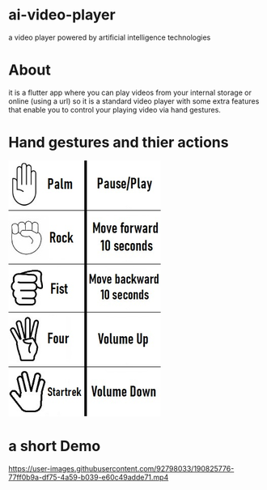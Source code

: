 # ai-video-player
a video player powered by artificial intelligence technologies

# About
it is a flutter app where you can play videos from your internal storage or online (using a url)
so it is a standard video player with some extra features that enable you to control your playing video via hand gestures.

# Hand gestures and thier actions
![alt text](https://github.com/OdayTayeb/ai-video-player/blob/master/Demo/hands.jpg?raw=true)

# a short Demo
https://user-images.githubusercontent.com/92798033/190825776-77ff0b9a-df75-4a59-b039-e60c49adde71.mp4

